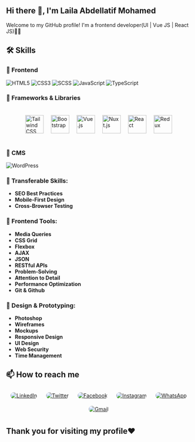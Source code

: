 ## Hi there 👋, I'm Laila Abdellatif Mohamed
Welcome to my GitHub profile! I'm a frontend developer(UI | Vue JS | React JS)👩‍💻

## 🛠️ Skills

### 📌 Frontend
![HTML5](https://img.icons8.com/color/48/000000/html-5.png)
![CSS3](https://img.icons8.com/color/48/000000/css3.png)
![SCSS](https://img.icons8.com/color/48/000000/sass.png)
![JavaScript](https://img.icons8.com/color/48/000000/javascript--v1.png)
![TypeScript](https://img.icons8.com/color/48/000000/typescript.png)

### 📌 Frameworks & Libraries
<div style="display: flex; justify-content: center; align-items: center; gap: 20px; padding: 20px;">
  <a href="https://tailwindcss.com/" target="_blank">
    <img src="https://img.icons8.com/color/48/000000/tailwind-css.png" alt="Tailwind CSS" style="width: 50px; height: 50px;">
  </a>
  
  <a href="https://getbootstrap.com/" target="_blank">
    <img src="https://img.icons8.com/color/48/000000/bootstrap.png" alt="Bootstrap" style="width: 50px; height: 50px;">
  </a>
  
  <a href="https://vuejs.org/" target="_blank">
    <img src="https://img.icons8.com/color/48/000000/vue-js.png" alt="Vue.js" style="width: 50px; height: 50px;">
  </a>
  
  <a href="https://nuxtjs.org/" target="_blank">
    <img src="https://img.icons8.com/external-tal-revivo-color-tal-revivo/48/000000/external-nuxt-js-a-free-and-open-source-web-application-framework-logo-color-tal-revivo.png" alt="Nuxt.js" style="width: 50px; height: 50px;">
  </a>
  
  <a href="https://reactjs.org/" target="_blank">
    <img src="https://img.icons8.com/color/48/000000/react-native.png" alt="React" style="width: 50px; height: 50px;">
  </a>
  
  <a href="https://redux.js.org/" target="_blank">
    <img src="https://img.icons8.com/color/48/000000/redux.png" alt="Redux" style="width: 50px; height: 50px;">
  </a>
</div>


### 📌 CMS
![WordPress](https://img.icons8.com/color/48/000000/wordpress.png)

### 📌 Transferable Skills:
- **SEO Best Practices**
- **Mobile-First Design**
- **Cross-Browser Testing**

### 📌 Frontend Tools:
- **Media Queries**
- **CSS Grid**
- **Flexbox**
- **AJAX**
- **JSON**
- **RESTful APIs**
- **Problem-Solving**
- **Attention to Detail**
- **Performance Optimization**
- **Git & Github**

### 📌 Design & Prototyping:
- **Photoshop**
- **Wireframes**
- **Mockups**
- **Responsive Design**
- **UI Design**
- **Web Security**
- **Time Management**


## 📫 How to reach me

<div style="display: flex; justify-content: space-around; align-items: center; flex-wrap: wrap;">
  <a href="https://www.linkedin.com/in/laila-a-mohamed/" target="_blank">
    <img src="https://img.icons8.com/color/48/000000/linkedin.png" alt="LinkedIn" style="margin: 10px; border-radius: 8px;">
  </a>
  <a href="https://x.com/LailaMo90" target="_blank">
    <img src="https://img.icons8.com/color/48/000000/twitter--v1.png" alt="Twitter" style="margin: 10px; border-radius: 8px;">
  </a>
  <a href="https://web.facebook.com/profile.php?id=100028147566924&_rdc=1&_rdr" target="_blank">
    <img src="https://img.icons8.com/color/48/000000/facebook.png" alt="Facebook" style="margin: 10px; border-radius: 8px;">
  </a>
  <a href="https://www.instagram.com/codeswithlaila/" target="_blank">
    <img src="https://img.icons8.com/color/48/000000/instagram-new--v1.png" alt="Instagram" style="margin: 10px; border-radius: 8px;">
  </a>
  <a href="https://wa.me/201010579244" target="_blank">
    <img src="https://img.icons8.com/color/48/000000/whatsapp.png" alt="WhatsApp" style="margin: 10px; border-radius: 8px;">
  </a>
  <a href="mailto:lailamohammed2023@gmail.com" target="_blank">
    <img src="https://img.icons8.com/color/48/000000/gmail-new.png" alt="Gmail" style="margin: 10px; border-radius: 8px;">
  </a>
</div>


## Thank you for visiting my profile❤️
